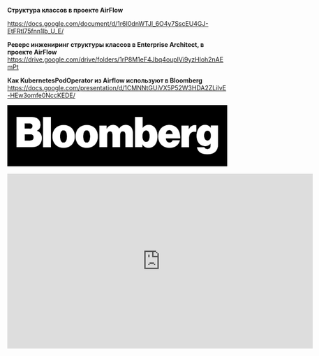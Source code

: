 **Структура классов в проекте AirFlow** 

https://docs.google.com/document/d/1r6I0dnWTJl_6O4y7SscEU4GJ-EtFRtl75fnn1lb_U_E/

**Реверс инжениринг структуры классов в Enterprise Architect, в проекте AirFlow** 
https://drive.google.com/drive/folders/1rP8M1eF4Jbq4ouplVi9yzHloh2nAEmPt

**Как KubernetesPodOperator из Airflow используют в Bloomberg**
https://docs.google.com/presentation/d/1CMNNtGUiVX5P52W3HDA2ZLiIvE-HEw3omfe0NccKEDE/


![bloomber Logo](./assets/bloomberg-logo-white-1.png)

<iframe style="width: 700px;height: 400px;" src="https://www.youtube-nocookie.com/embed/VrsVbuo4ENE" frameborder="0" allow="accelerometer; autoplay; encrypted-media; gyroscope; picture-in-picture" allowfullscreen></iframe>